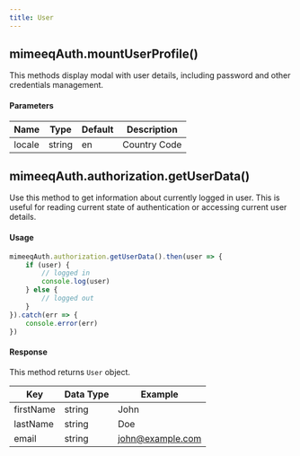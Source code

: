 ```yaml
---
title: User
---
```


## mimeeqAuth.mountUserProfile()

This methods display modal with user details, including password and other credentials
management.

#### Parameters

| Name           | Type              | Default | Description                                                                                                     |
| -------------- | ----------------- | -------  | --------------------------------------------------------------------------------------------------------------- |
| locale         | string            | en      | Country Code                                                                                          |

## mimeeqAuth.authorization.getUserData()

Use this method to get information about currently logged in user. This is useful for
reading current state of authentication or accessing current user details.

#### Usage

```js
mimeeqAuth.authorization.getUserData().then(user => {
    if (user) {
        // logged in
        console.log(user)
    } else {
        // logged out
    }
}).catch(err => {
    console.error(err)
})
```

#### Response

This method returns `User` object.

| Key       | Data Type | Example |
| --------- | --------- | -------  | 
| firstName | string    | John     | 
| lastName  | string    | Doe  | 
| email     | string    | john@example.com |
